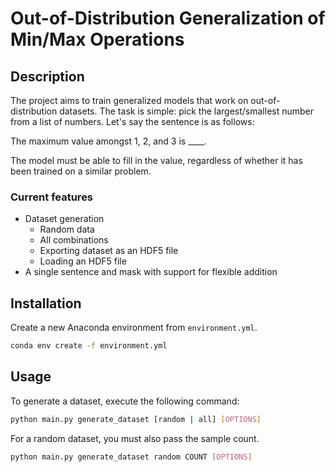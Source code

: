 # Out-of-Distribution Generalization of Min/Max Operations
## Description
The project aims to train generalized models that work on out-of-distribution datasets.
The task is simple: pick the largest/smallest number from a list of numbers. 
Let's say the sentence is as follows:

The maximum value amongst 1, 2, and 3 is ____.

The model must be able to fill in the value, regardless of whether it has been trained on a similar problem.

### Current features
- Dataset generation
  - Random data
  - All combinations
  - Exporting dataset as an HDF5 file
  - Loading an HDF5 file
- A single sentence and mask with support for flexible addition 

## Installation
Create a new Anaconda environment from `environment.yml`. 

```bash
conda env create -f environment.yml
```

## Usage
To generate a dataset, execute the following command:
```bash
python main.py generate_dataset [random | all] [OPTIONS] 
```

For a random dataset, you must also pass the sample count.
```bash
python main.py generate_dataset random COUNT [OPTIONS]
```
